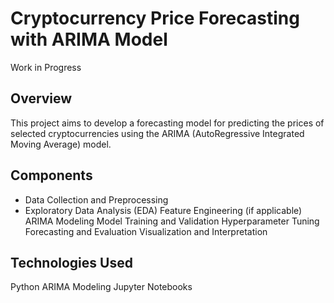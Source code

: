 # Cryptocurrency Price Forecasting with ARIMA Model
Work in Progress

## Overview
This project aims to develop a forecasting model for predicting the prices of selected cryptocurrencies using the ARIMA (AutoRegressive Integrated Moving Average) model.

## Components
* Data Collection and Preprocessing
* Exploratory Data Analysis (EDA)
Feature Engineering (if applicable)
ARIMA Modeling
Model Training and Validation
Hyperparameter Tuning
Forecasting and Evaluation
Visualization and Interpretation


## Technologies Used
Python
ARIMA Modeling
Jupyter Notebooks
